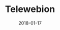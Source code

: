 ---
layout: site
title: "Telewebion"
date: 2018-01-17
categories: [community]
version: 4.4.6
major: 4
minor: 4
patch: 6
slug: telewebion
link: http://www.telewebion.com/
permalink: /sites/:slug
---